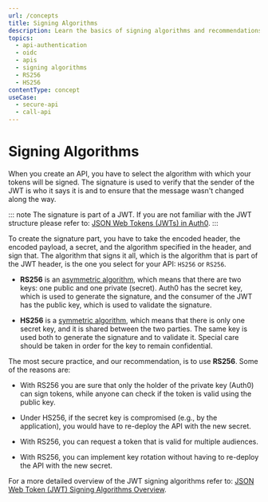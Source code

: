 ```yaml
---
url: /concepts
title: Signing Algorithms
description: Learn the basics of signing algorithms and recommendations for configuring in Auth0 Dashboard.
topics:
  - api-authentication
  - oidc
  - apis
  - signing algorithms
  - RS256
  - HS256
contentType: concept
useCase:
  - secure-api
  - call-api
---
```



# Signing Algorithms

When you create an API, you have to select the algorithm with which your tokens will be signed. The signature is used to verify that the sender of the JWT is who it says it is and to ensure that the message wasn't changed along the way.

::: note
The signature is part of a JWT. If you are not familiar with the JWT structure please refer to: [JSON Web Tokens (JWTs) in Auth0](/jwt#what-is-the-json-web-token-structure-).
:::

To create the signature part, you have to take the encoded header, the encoded payload, a secret, and the algorithm specified in the header, and sign that. The algorithm that signs it all, which is the algorithm that is part of the JWT header, is the one you select for your API: `HS256` or `RS256`.

- **RS256** is an [asymmetric algorithm](https://en.wikipedia.org/wiki/Public-key_cryptography), which means that there are two keys: one public and one private (secret). Auth0 has the secret key, which is used to generate the signature, and the consumer of the JWT has the public key, which is used to validate the signature.

- **HS256** is a [symmetric algorithm](https://en.wikipedia.org/wiki/Symmetric-key_algorithm), which means that there is only one secret key, and it is shared between the two parties. The same key is used both to generate the signature and to validate it. Special care should be taken in order for the key to remain confidential.

The most secure practice, and our recommendation, is to use **RS256**. Some of the reasons are:

- With RS256 you are sure that only the holder of the private key (Auth0) can sign tokens, while anyone can check if the token is valid using the public key.

- Under HS256, if the secret key is compromised (e.g., by the application), you would have to re-deploy the API with the new secret.

- With RS256, you can request a token that is valid for multiple audiences.

- With RS256, you can implement key rotation without having to re-deploy the API with the new secret.


For a more detailed overview of the JWT signing algorithms refer to: [JSON Web Token (JWT) Signing Algorithms Overview](https://auth0.com/blog/json-web-token-signing-algorithms-overview/).

